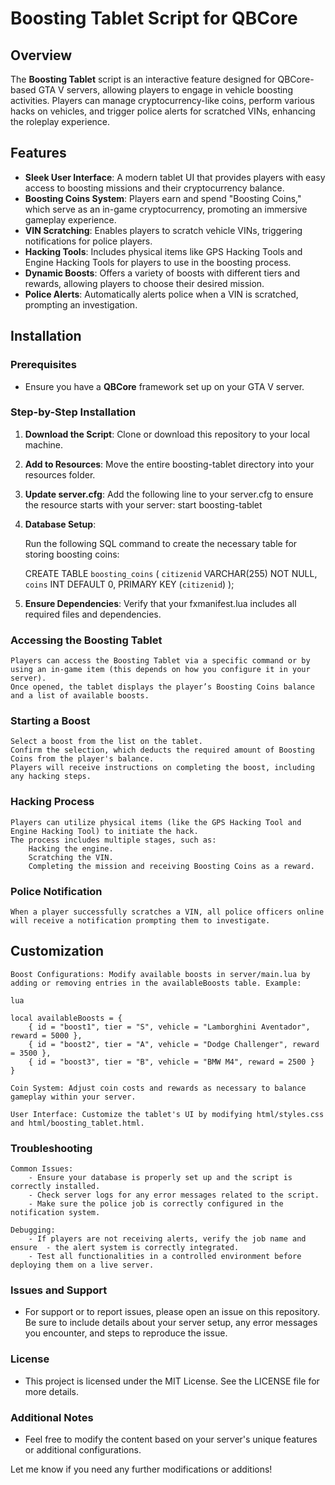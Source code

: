 # Boosting Tablet Script for QBCore

## Overview

The **Boosting Tablet** script is an interactive feature designed for QBCore-based GTA V servers, allowing players to engage in vehicle boosting activities. Players can manage cryptocurrency-like coins, perform various hacks on vehicles, and trigger police alerts for scratched VINs, enhancing the roleplay experience.

## Features

- **Sleek User Interface**: A modern tablet UI that provides players with easy access to boosting missions and their cryptocurrency balance.
- **Boosting Coins System**: Players earn and spend "Boosting Coins," which serve as an in-game cryptocurrency, promoting an immersive gameplay experience.
- **VIN Scratching**: Enables players to scratch vehicle VINs, triggering notifications for police players.
- **Hacking Tools**: Includes physical items like GPS Hacking Tools and Engine Hacking Tools for players to use in the boosting process.
- **Dynamic Boosts**: Offers a variety of boosts with different tiers and rewards, allowing players to choose their desired mission.
- **Police Alerts**: Automatically alerts police when a VIN is scratched, prompting an investigation.

## Installation

### Prerequisites

- Ensure you have a **QBCore** framework set up on your GTA V server.

### Step-by-Step Installation

1. **Download the Script**: Clone or download this repository to your local machine.
2. **Add to Resources**: Move the entire boosting-tablet directory into your resources folder.
3. **Update server.cfg**: Add the following line to your server.cfg to ensure the resource starts with your server:
        start boosting-tablet
4. **Database Setup**:

    Run the following SQL command to create the necessary table for storing boosting coins:

    CREATE TABLE `boosting_coins` (
    `citizenid` VARCHAR(255) NOT NULL,
    `coins` INT DEFAULT 0,
    PRIMARY KEY (`citizenid`)
);
5. **Ensure Dependencies**: Verify that your fxmanifest.lua includes all required files and dependencies.

### Accessing the Boosting Tablet

    Players can access the Boosting Tablet via a specific command or by using an in-game item (this depends on how you configure it in your server).
    Once opened, the tablet displays the player’s Boosting Coins balance and a list of available boosts.

### Starting a Boost

    Select a boost from the list on the tablet.
    Confirm the selection, which deducts the required amount of Boosting Coins from the player's balance.
    Players will receive instructions on completing the boost, including any hacking steps.

### Hacking Process

    Players can utilize physical items (like the GPS Hacking Tool and Engine Hacking Tool) to initiate the hack.
    The process includes multiple stages, such as:
        Hacking the engine.
        Scratching the VIN.
        Completing the mission and receiving Boosting Coins as a reward.

### Police Notification

    When a player successfully scratches a VIN, all police officers online will receive a notification prompting them to investigate.

## Customization

    Boost Configurations: Modify available boosts in server/main.lua by adding or removing entries in the availableBoosts table. Example:

    lua

    local availableBoosts = {
        { id = "boost1", tier = "S", vehicle = "Lamborghini Aventador", reward = 5000 },
        { id = "boost2", tier = "A", vehicle = "Dodge Challenger", reward = 3500 },
        { id = "boost3", tier = "B", vehicle = "BMW M4", reward = 2500 }
    }

    Coin System: Adjust coin costs and rewards as necessary to balance gameplay within your server.

    User Interface: Customize the tablet's UI by modifying html/styles.css and html/boosting_tablet.html.

### Troubleshooting

    Common Issues:
        - Ensure your database is properly set up and the script is correctly installed.
        - Check server logs for any error messages related to the script.
        - Make sure the police job is correctly configured in the notification system.

    Debugging:
        - If players are not receiving alerts, verify the job name and ensure  - the alert system is correctly integrated.
        - Test all functionalities in a controlled environment before deploying them on a live server.

### Issues and Support

- For support or to report issues, please open an issue on this repository. Be sure to include details about your server setup, any error messages you encounter, and steps to reproduce the issue.

### License

- This project is licensed under the MIT License. See the LICENSE file for more details.

### Additional Notes

- Feel free to modify the content based on your server's unique features or additional configurations.

Let me know if you need any further modifications or additions!
